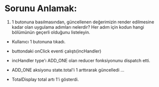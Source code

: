 # Sorunu Anlamak:

1. 1 butonuna basılmasından, güncellenen değerimizin render edilmesine kadar olan uygulama adımları nelerdir?
   Her adım için kodun hangi bölümünün geçerli olduğunu listeleyin.

- Kullanıcı 1 butonuna tıkadı.
- buttondaki onClick eventi çalıştı(incHandler)
- incHandler type'ı ADD_ONE olan reducer fonksiyonunu dispatch etti.
- ADD_ONE aksiyonu state.total'i 1 arttırarak güncelledi
  ...

- TotalDisplay total artı 1'i gösterdi.
